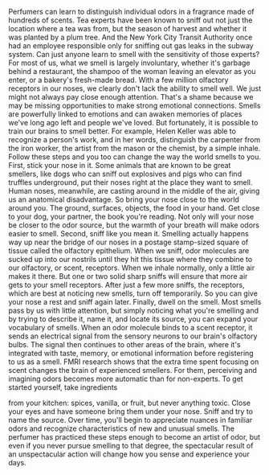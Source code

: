 
Perfumers can learn to distinguish
individual odors
in a fragrance made of hundreds of scents.
Tea experts have been known to sniff out
not just the location 
where a tea was from,
but the season of harvest
and whether it was planted by a plum tree.
And the New York City Transit Authority
once had an employee responsible
only for sniffing out gas leaks
in the subway system.
Can just anyone learn to smell
with the sensitivity of those experts?
For most of us, what we smell
is largely involuntary,
whether it&#39;s garbage behind a restaurant,
the shampoo of the woman leaving
an elevator as you enter,
or a bakery&#39;s fresh-made bread.
With a few million olfactory receptors
in our noses,
we clearly don&#39;t lack the ability
to smell well.
We just might not always pay close
enough attention.
That&#39;s a shame because we may be
missing opportunities
to make strong emotional connections.
Smells are powerfully linked to emotions
and can awaken memories of places
we&#39;ve long ago left
and people we&#39;ve loved.
But fortunately, it is possible
to train our brains to smell better.
For example, Helen Keller was able
to recognize a person&#39;s work,
and in her words,
distinguish the carpenter
from the iron worker,
the artist from the mason or the chemist,
by a simple inhale.
Follow these steps and you too can
change the way the world smells to you.
First, stick your nose in it.
Some animals that are known
to be great smellers,
like dogs who can sniff out explosives
and pigs who can 
find truffles underground,
put their noses right at the place
they want to smell.
Human noses, meanwhile, are casting
around in the middle of the air,
giving us an anatomical disadvantage.
So bring your nose close to the world
around you.
The ground,
surfaces,
objects,
the food in your hand.
Get close to your dog,
your partner,
the book you&#39;re reading.
Not only will your nose be closer
to the odor source,
but the warmth of your breath
will make odors easier to smell.
Second, sniff like you mean it.
Smelling actually happens way up near
the bridge of our noses
in a postage stamp-sized square
of tissue called the olfactory epithelium.
When we sniff, odor molecules are sucked
up into our nostrils
until they hit this tissue
where they combine to our olfactory,
or scent, receptors.
When we inhale normally,
only a little air makes it there.
But one or two solid sharp sniffs
will ensure that more air gets to
your smell receptors.
After just a few more sniffs,
the receptors, which are best at
noticing new smells,
turn off temporarily.
So you can give your nose a rest
and sniff again later.
Finally, dwell on the smell.
Most smells pass by us 
with little attention,
but simply noticing what you&#39;re smelling
and by trying to describe it, name it,
and locate its source,
you can expand your vocabulary of smells.
When an odor molecule binds
to a scent receptor,
it sends an electrical signal
from the sensory neurons
to our brain&#39;s olfactory bulbs.
The signal then continues to other
areas of the brain,
where it&#39;s integrated with taste,
memory,
or emotional information
before registering to us as a smell.
FMRI research shows that the extra
time spent focusing on scent
changes the brain of experienced smellers.
For them, perceiving and imagining odors
becomes more automatic
than for non-experts.
To get started yourself, take ingredients

from your kitchen:
spices,
vanilla,
or fruit,
but never anything toxic.
Close your eyes and have someone
bring them under your nose.
Sniff and try to name the source.
Over time, you&#39;ll begin to appreciate
nuances in familiar odors
and recognize characteristics of new
and unusual smells.
The perfumer has practiced these steps
enough to become an artist of odor,
but even if you never pursue smelling
to that degree,
the spectacular result 
of an unspectacular action
will change how you sense 
and experience your days.
